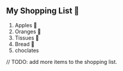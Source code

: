 ## My Shopping List 🛒

1. Apples 🍎
2. Oranges 🍊
3. Tissues 🚽
4. Bread 🍞
5. choclates

// TODO: add more items to the shopping list.
